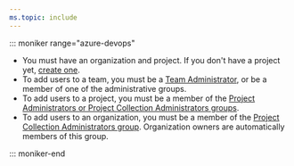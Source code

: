 ```yaml
---
ms.topic: include
---
```



::: moniker range="azure-devops"  
 
* You must have an organization and project. If you don't have a project yet, [create one](../organizations/projects/create-project.md). 
* To add users to a team, you must be a [Team Administrator](../organizations/settings/add-team-administrator.md), or be a member of one of the administrative groups.  
* To add users to a project, you must be a member of the [Project Administrators or Project Collection Administrators groups](../organizations/security/set-project-collection-level-permissions.md).
* To add users to an organization, you must be a member of the [Project Collection Administrators group](../organizations/security/set-project-collection-level-permissions.md). Organization owners are automatically members of this group.
 

::: moniker-end